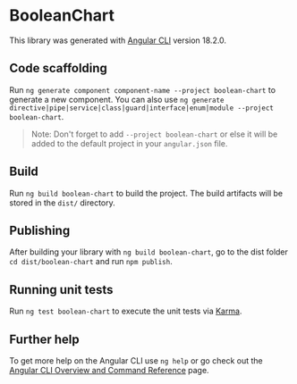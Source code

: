 # BooleanChart

This library was generated with [Angular CLI](https://github.com/angular/angular-cli) version 18.2.0.

## Code scaffolding

Run `ng generate component component-name --project boolean-chart` to generate a new component. You can also use `ng generate directive|pipe|service|class|guard|interface|enum|module --project boolean-chart`.
> Note: Don't forget to add `--project boolean-chart` or else it will be added to the default project in your `angular.json` file. 

## Build

Run `ng build boolean-chart` to build the project. The build artifacts will be stored in the `dist/` directory.

## Publishing

After building your library with `ng build boolean-chart`, go to the dist folder `cd dist/boolean-chart` and run `npm publish`.

## Running unit tests

Run `ng test boolean-chart` to execute the unit tests via [Karma](https://karma-runner.github.io).

## Further help

To get more help on the Angular CLI use `ng help` or go check out the [Angular CLI Overview and Command Reference](https://angular.dev/tools/cli) page.

